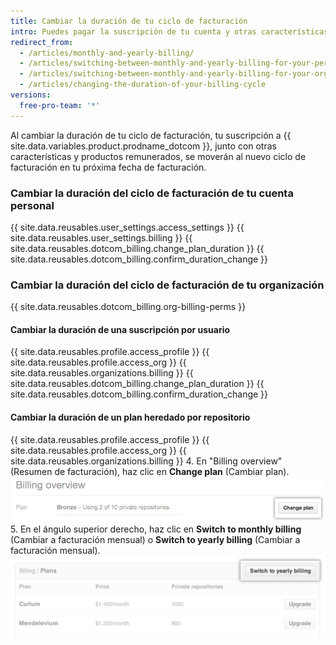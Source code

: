 ```yaml
---
title: Cambiar la duración de tu ciclo de facturación
intro: Puedes pagar la suscripción de tu cuenta y otras características y productos remunerados en un ciclo de facturación mensual o anual.
redirect_from:
  - /articles/monthly-and-yearly-billing/
  - /articles/switching-between-monthly-and-yearly-billing-for-your-personal-account/
  - /articles/switching-between-monthly-and-yearly-billing-for-your-organization/
  - /articles/changing-the-duration-of-your-billing-cycle
versions:
  free-pro-team: '*'
---
```


Al cambiar la duración de tu ciclo de facturación, tu suscripción a {{ site.data.variables.product.prodname_dotcom }}, junto con otras características y productos remunerados, se moverán al nuevo ciclo de facturación en tu próxima fecha de facturación.

### Cambiar la duración del ciclo de facturación de tu cuenta personal

{{ site.data.reusables.user_settings.access_settings }}
{{ site.data.reusables.user_settings.billing }}
{{ site.data.reusables.dotcom_billing.change_plan_duration }}
{{ site.data.reusables.dotcom_billing.confirm_duration_change }}

### Cambiar la duración del ciclo de facturación de tu organización

{{ site.data.reusables.dotcom_billing.org-billing-perms }}

#### Cambiar la duración de una suscripción por usuario

{{ site.data.reusables.profile.access_profile }}
{{ site.data.reusables.profile.access_org }}
{{ site.data.reusables.organizations.billing }}
{{ site.data.reusables.dotcom_billing.change_plan_duration }}
{{ site.data.reusables.dotcom_billing.confirm_duration_change }}

#### Cambiar la duración de un plan heredado por repositorio

{{ site.data.reusables.profile.access_profile }}
{{ site.data.reusables.profile.access_org }}
{{ site.data.reusables.organizations.billing }}
4. En "Billing overview" (Resumen de facturación), haz clic en **Change plan** (Cambiar plan). ![Botón para cambiar el plan del resumen de facturación](/assets/images/help/billing/billing_overview_change_plan.png)
5. En el ángulo superior derecho, haz clic en **Switch to monthly billing** (Cambiar a facturación mensual)</strong> o **Switch to yearly billing** (Cambiar a facturación mensual). ![Sección de información de facturación](/assets/images/help/billing/settings_billing_organization_plans_switch_to_yearly.png)
